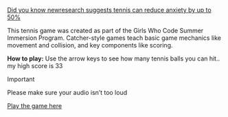 [Did you know newresearch suggests tennis can reduce anxiety by up to 50%](https://floridatennis.com/blogs/news/sounds-good-new-research-suggests-tennis-can-reduce-anxiety-by-up-to-50#:~:text=Daily%20Mail's%20Roger%20Dobson%20reports,brain%20because%20of%20the%20rhythm.)

This tennis game was created as part of the Girls Who Code Summer Immersion Program. Catcher-style games teach basic game mechanics like movement and collision, and key components like scoring.  

**How to play:** Use the arrow keys to see how many tennis balls you can hit.. my high score is 33

>[!IMPORTANT]
>Please make sure your audio isn’t too loud

[Play the game here](https://hellosamm.github.io/GirlsWhoCode/tennis-catcher-game/)

